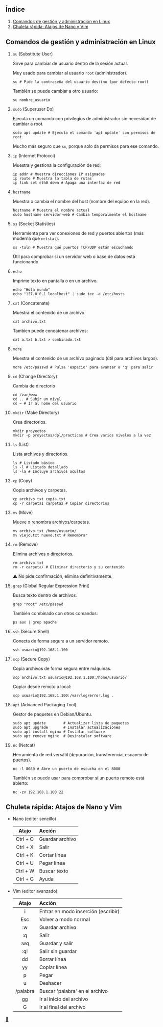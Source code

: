 ## Índice

1. [Comandos de gestión y administración en Linux](#comandos-de-gestión-y-administración-en-linux)
2. [Chuleta rápida: Atajos de Nano y Vim](#chuleta-rápida-atajos-de-nano-y-vim)

## Comandos de gestión y administración en Linux

1. `su` (Substitute User)
    
    Sirve para cambiar de usuario dentro de la sesión actual.
    
    Muy usado para cambiar al usuario `root` (administrador).
    
    ```shell
    su # Pide la contraseña del usuario destino (por defecto root)
    ```

    También se puede cambiar a otro usuario:

    ```shell
    su nombre_usuario
    ```
2. `sudo` (Superuser Do)

    Ejecuta un comando con privilegios de administrador sin necesidad de cambiar a root.

    ```shell
    sudo apt update # Ejecuta el comando 'apt update' con permisos de root
    ```

    Mucho más seguro que `su`, porque solo da permisos para ese comando.
3. `ip` (Internet Protocol)

    Muestra y gestiona la configuración de red:

    ```shell
    ip addr # Muestra direcciones IP asignadas
    ip route # Muestra la tabla de rutas
    ip link set eth0 down # Apaga una interfaz de red
    ```
4. `hostname`

    Muestra o cambia el nombre del host (nombre del equipo en la red).

    ```shell
    hostname # Muestra el nombre actual
    sudo hostname servidor-web # Cambia temporalmente el hostname
    ```
5. `ss` (Socket Statistics)

    Herramienta para ver conexiones de red y puertos abiertos (más moderna que `netstat`).

    ```shell
    ss -tuln # Muestra qué puertos TCP/UDP están escuchando
    ```

    Útil para comprobar si un servidor web o base de datos está funcionando.
6. `echo`

    Imprime texto en pantalla o en un archivo.

    ```shell
    echo "Hola mundo"
    echo "127.0.0.1 localhost" | sudo tee -a /etc/hosts
    ```
7. `cat` (Concatenate)

    Muestra el contenido de un archivo.

    ```shell
    cat archivo.txt
    ```

    Tambien puede concatenar archivos:

    ```shell
    cat a.txt b.txt > combinado.txt
    ```
8. `more`

    Muestra el contenido de un archivo paginado (útil para archivos largos).

    ```shell
    more /etc/passwd # Pulsa 'espacio' para avanzar o 'q' para salir
    ```
9. `cd` (Change Directory)

    Cambia de directorio

    ```shell
    cd /var/www
    cd .. # Subir un nivel
    cd ~ # Ir al home del usuario
    ```
10. `mkdir` (Make Directory)

    Crea directorios.

    ```shell
    mkdir proyectos
    mkdir -p proyectos/dpl/practicas # Crea varios niveles a la vez
    ```
11. `ls` (List)

    Lista archivos y directorios.

    ```shell
    ls # Listado básico
    ls -l # Listado detallado
    ls -la # Incluye archivos ocultos
    ```
12. `cp` (Copy)

    Copia archivos y carpetas.

    ```shell
    cp archivo.txt copia.txt
    cp -r carpeta1 carpeta2 # Copiar directorios
    ```
13. `mv` (Move)

    Mueve o renombra archivos/carpetas.

    ```shell
    mv archivo.txt /home/usuario/
    mv viejo.txt nuevo.txt # Renombrar
    ```
14. `rm` (Remove)

    Elimina archivos o directorios.

    ```shell
    rm archivo.txt
    rm -r carpeta/ # Eliminar directorio y su contenido
    ```

    ⚠ No pide confirmación, elimina definitivamente.
15. `grep` (Global Regular Expression Print)

    Busca texto dentro de archivos.

    ```shell
    grep "root" /etc/passwd
    ```

    También combinado con otros comandos:

    ```shell
    ps aux | grep apache
    ```
16. `ssh` (Secure Shell)

    Conecta de forma segura a un servidor remoto.

    ```shell
    ssh usuario@192.168.1.100
    ```
17. `scp` (Secure Copy)

    Copia archivos de forma segura entre máquinas.

    ```shell
    scp archivo.txt usuario@192.168.1.100:/home/usuario/
    ```

    Copiar desde remoto a local:

    ```shell
    scp usuario@192.168.1.100:/var/log/error.log .
    ```
18. `apt` (Advanced Packaging Tool)

    Gestor de paquetes en Debian/Ubuntu.

    ```shell
    sudo apt update        # Actualizar lista de paquetes
    sudo apt upgrade       # Instalar actualizaciones
    sudo apt install nginx # Instalar software
    sudo apt remove nginx  # Desinstalar software
    ```
19. `nc` (Netcat)

    Herramienta de red versátil (depuración, transferencia, escaneo de puertos).

    ```shell
    nc -l 8080 # Abre un puerto de escucha en el 8080
    ```

    También se puede usar para comprobar si un puerto remoto está abierto:

    ```shell
    nc -zv 192.168.1.100 22
    ```

## Chuleta rápida: Atajos de Nano y Vim

* Nano (editor sencillo)

    | Atajo    | Acción          |
    | :------: | :-------------- |
    | Ctrl + O | Guardar archivo |
    | Ctrl + X | Salir           |
    | Ctrl + K | Cortar línea    |
    | Ctrl + U | Pegar línea     |
    | Ctrl + W | Buscar texto    |
    | Ctrl + G | Ayuda           |

* Vim (editor avanzado)

    | Atajo    | Acción                              |
    | :------: | :---------------------------------- |
    | i        | Entrar en modo inserción (escribir) |
    | Esc      | Volver a modo normal                |
    | :w       | Guardar archivo                     |
    | :q       | Salir                               |
    | :wq      | Guardar y salir                     |
    | :q!      | Salir sin guardar                   |
    | dd       | Borrar línea                        |
    | yy       | Copiar línea                        |
    | p        | Pegar                               |
    | u        | Deshacer                            |
    | /palabra | Buscar 'palabra' en el archivo      |
    | gg       | Ir al inicio del archivo            |
    | G        | Ir al final del archivo             |

<link rel="stylesheet" href="./../../../README.css">
<a class="scrollup" href="#top">&#x1F53C</a>